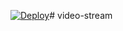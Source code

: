 [![Deploy](https://www.herokucdn.com/deploy/button.svg)](https://heroku.com/deploy?template=https://github.com/hdiiofficial/video-stream)# video-stream
